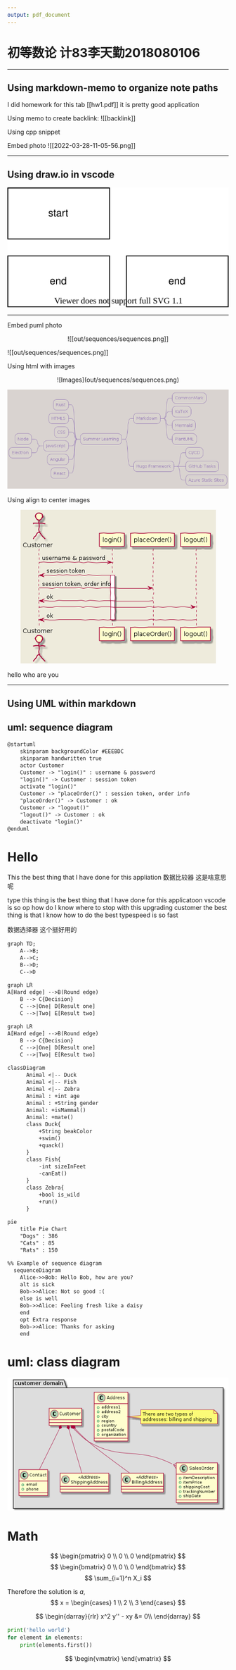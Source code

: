 ```yaml
---
output: pdf_document
--- 
```


# 初等数论 计83李天勤2018080106

---

## Using markdown-memo to organize note paths

I did homework for this tab [[hw1.pdf]] it is pretty good application 

Using memo to create backlink: ![[backlink]]

Using cpp snippet


Embed photo ![[2022-03-28-11-05-56.png]]

---

## Using draw.io in vscode

![Image](test.drawio.svg)

---

Embed puml photo
<center> ![[out/sequences/sequences.png]] </center>

![[out/sequences/sequences.png]]


Using html with images
<center> ![Images](out/sequences/sequences.png) </center>


![Test Image](out/mindmap/example_mindmap.png)




Using align to center images
<div style="text-align:center">
  <img src="out/sequences/sequences.png" />
</div>

hello who are you

--- 
## Using UML within markdown
## uml: sequence diagram

```plantuml
@startuml
    skinparam backgroundColor #EEEBDC
    skinparam handwritten true
    actor Customer
    Customer -> "login()" : username & password
    "login()" -> Customer : session token
    activate "login()"
    Customer -> "placeOrder()" : session token, order info
    "placeOrder()" -> Customer : ok
    Customer -> "logout()"
    "logout()" -> Customer : ok
    deactivate "login()"
@enduml
```

# Hello 

This the best thing that I have done for this appliation
数据比较器
这是啥意思呢

type this thing is the best thing that I have done for this applicatoon
vscode is so op
        how do I know where to stop with this upgrading
        customer 
the best thing is that I know how to do the best typespeed is so fast 

数据选择器
这个挺好用的

```mermaid
graph TD;
    A-->B;
    A-->C;
    B-->D;
    C-->D
```

```mermaid
graph LR
A[Hard edge] -->B(Round edge)
    B --> C{Decision}
    C -->|One| D[Result one]
    C -->|Two| E[Result two]
```

```mermaid
graph LR
A[Hard edge] -->B(Round edge)
    B --> C{Decision}
    C -->|One| D[Result one]
    C -->|Two| E[Result two]
```
```mermaid
classDiagram
      Animal <|-- Duck
      Animal <|-- Fish
      Animal <|-- Zebra
      Animal : +int age
      Animal : +String gender
      Animal: +isMammal()
      Animal: +mate()
      class Duck{
          +String beakColor
          +swim()
          +quack()
      }
      class Fish{
          -int sizeInFeet
          -canEat()
      }
      class Zebra{
          +bool is_wild
          +run()
      }
```

```mermaid
pie
    title Pie Chart
    "Dogs" : 386
    "Cats" : 85
    "Rats" : 150 
```

```mermaid
%% Example of sequence diagram
  sequenceDiagram
    Alice->>Bob: Hello Bob, how are you?
    alt is sick
    Bob->>Alice: Not so good :(
    else is well
    Bob->>Alice: Feeling fresh like a daisy
    end
    opt Extra response
    Bob->>Alice: Thanks for asking
    end
```

<!-- <center>  -->

# uml: class diagram
![Classes](out/classes/classes.png)




# Math
$$ \begin{pmatrix} 0 \\ 0 \\ 0 \end{pmatrix} $$ 
$$ \begin{bmatrix} 0 \\ 0 \\ 0 \end{bmatrix} $$
$$ \sum_{i=1}^n X_i $$

Therefore the solution is $a$, 
$$ x = \begin{cases} 1 \\ 2 \\ 3 \end{cases} $$

$$  
\begin{darray}{rlr}
x^2 y'' - xy &= 0\\
\end{darray}  
$$

```python
print('hello world')
for element in elements:
    print(elements.first())

```


$$ \begin{vmatrix}
\end{vmatrix} $$

